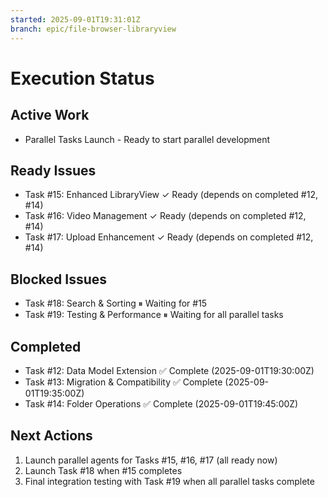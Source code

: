 ```yaml
---
started: 2025-09-01T19:31:01Z
branch: epic/file-browser-libraryview
---
```


# Execution Status

## Active Work
- Parallel Tasks Launch - Ready to start parallel development

## Ready Issues
- Task #15: Enhanced LibraryView ✓ Ready (depends on completed #12, #14)
- Task #16: Video Management ✓ Ready (depends on completed #12, #14)
- Task #17: Upload Enhancement ✓ Ready (depends on completed #12, #14)

## Blocked Issues  
- Task #18: Search & Sorting ⏸ Waiting for #15
- Task #19: Testing & Performance ⏸ Waiting for all parallel tasks

## Completed
- Task #12: Data Model Extension ✅ Complete (2025-09-01T19:30:00Z)
- Task #13: Migration & Compatibility ✅ Complete (2025-09-01T19:35:00Z)
- Task #14: Folder Operations ✅ Complete (2025-09-01T19:45:00Z)

## Next Actions
1. Launch parallel agents for Tasks #15, #16, #17 (all ready now)
2. Launch Task #18 when #15 completes
3. Final integration testing with Task #19 when all parallel tasks complete